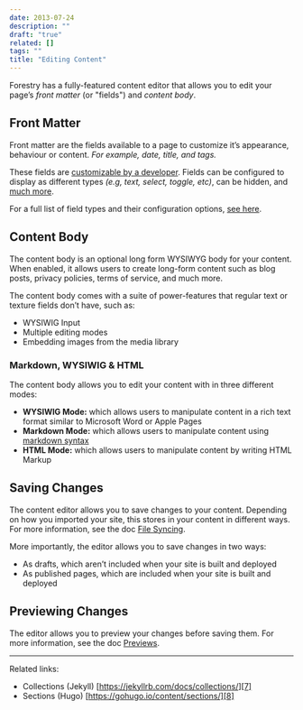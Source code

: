 ```yaml
---
date: 2013-07-24
description: ""
draft: "true"
related: []
tags: ""
title: "Editing Content"
---
```

Forestry has a fully-featured content editor that allows you to edit your page’s *front matter* (or "fields") and *content body*.

## Front Matter
Front matter are the fields available to a page to customize it’s appearance, behaviour or content. *For example, date, title, and tags.*

These fields are [customizable by a developer](). Fields can be configured to display as different types *(e.g, text, select, toggle, etc)*, can be hidden, and [much more]().

For a full list of field types and their configuration options, [see here]().

## Content Body
The content body is an optional long form WYSIWYG body for your content. When enabled, it allows users to create long-form content such as blog posts, privacy policies, terms of service, and much more.

The content body comes with a suite of power-features that regular text or texture fields don’t have, such as:
* WYSIWIG Input
* Multiple editing modes
* Embedding images from the media library

### Markdown, WYSIWIG & HTML
The content body allows you to edit your content with in three different modes:
* **WYSIWIG Mode:** which allows users to manipulate content in a rich text format similar to Microsoft Word or Apple Pages
* **Markdown Mode:** which allows users to manipulate content using [markdown syntax]()
* **HTML Mode:** which allows users to manipulate content by writing HTML Markup


## Saving Changes
The content editor allows you to save changes to your content. Depending on how you imported your site, this stores in your content in different ways. For more information, see the doc [File Syncing]().

More importantly, the editor allows you to save changes in two ways:
* As drafts, which aren’t included when your site is built and deployed
* As published pages, which are included when your site is built and deployed

## Previewing Changes
The editor allows you to preview your changes before saving them. For more information, see the doc [Previews]().

---
Related links:
- Collections (Jekyll) [https://jekyllrb.com/docs/collections/][7]
- Sections (Hugo) [https://gohugo.io/content/sections/][8]




[7]:	https://jekyllrb.com/docs/collections/
[8]:	https://gohugo.io/content/sections/